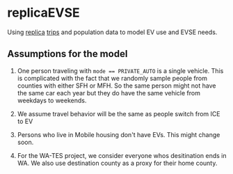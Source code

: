 # replicaEVSE
Using [replica](https://www.replicahq.com) [trips](https://documentation.replicahq.com/docs/auto-tnc-trips) and population data to model EV use and EVSE needs. 

## Assumptions for the model

1. One person traveling with `mode == PRIVATE_AUTO` is a single vehicle. 
This is complicated with the fact that we randomly sample people from counties with either SFH or MFH. 
So the same person might not have the same car each year but they do have the same vehicle from weekdays to weekends. 

1. We assume travel behavior will be the same as people switch from ICE to EV

1. Persons who live in Mobile housing don't have EVs. This might change soon.

1. For the WA-TES project, we consider everyone whos desitination ends in WA. We also use destination county as a proxy for their home county.
